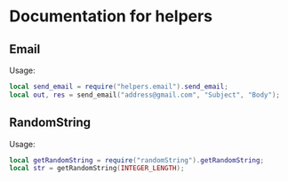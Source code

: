 # Documentation for helpers

## Email

Usage:

```lua
local send_email = require("helpers.email").send_email;
local out, res = send_email("address@gmail.com", "Subject", "Body");
```


## RandomString

Usage:

```lua
local getRandomString = require("randomString").getRandomString;
local str = getRandomString(INTEGER_LENGTH);
```
